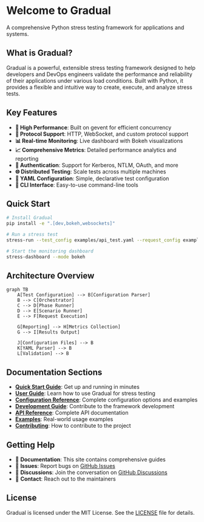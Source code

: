 # Welcome to Gradual

A comprehensive Python stress testing framework for applications and systems.

## What is Gradual?

Gradual is a powerful, extensible stress testing framework designed to help developers and DevOps engineers validate the performance and reliability of their applications under various load conditions. Built with Python, it provides a flexible and intuitive way to create, execute, and analyze stress tests.

## Key Features

- **🚀 High Performance**: Built on gevent for efficient concurrency
- **🔌 Protocol Support**: HTTP, WebSocket, and custom protocol support
- **📊 Real-time Monitoring**: Live dashboard with Bokeh visualizations
- **📈 Comprehensive Metrics**: Detailed performance analytics and reporting
- **🔐 Authentication**: Support for Kerberos, NTLM, OAuth, and more
- **🌐 Distributed Testing**: Scale tests across multiple machines
- **📝 YAML Configuration**: Simple, declarative test configuration
- **🎯 CLI Interface**: Easy-to-use command-line tools

## Quick Start

```bash
# Install Gradual
pip install -e ".[dev,bokeh,websockets]"

# Run a stress test
stress-run --test_config examples/api_test.yaml --request_config examples/requests.yaml

# Start the monitoring dashboard
stress-dashboard --mode bokeh
```

## Architecture Overview


```mermaid
graph TB
    A[Test Configuration] --> B[Configuration Parser]
    B --> C[Orchestrator]
    C --> D[Phase Runner]
    D --> E[Scenario Runner]
    E --> F[Request Execution]
    
    G[Reporting] --> H[Metrics Collection]
    G --> I[Results Output]
    
    J[Configuration Files] --> B
    K[YAML Parser] --> B
    L[Validation] --> B
```

## Documentation Sections

- **[Quick Start Guide](quick_start.md)**: Get up and running in minutes
- **[User Guide](user_guide.md)**: Learn how to use Gradual for stress testing
- **[Configuration Reference](configuration_reference.md)**: Complete configuration options and examples
- **[Development Guide](dev_guide.md)**: Contribute to the framework development
- **[API Reference](api/overview)**: Complete API documentation
- **[Examples](examples.md)**: Real-world usage examples
- **[Contributing](contributing.md)**: How to contribute to the project

## Getting Help

- 📖 **Documentation**: This site contains comprehensive guides
- 🐛 **Issues**: Report bugs on [GitHub Issues](https://github.com/Gradual-Load-Testing/gradual/issues)
- 💬 **Discussions**: Join the conversation on [GitHub Discussions](https://github.com/Gradual-Load-Testing/gradual/discussions)
- 📧 **Contact**: Reach out to the maintainers

## License

Gradual is licensed under the MIT License. See the [LICENSE](https://github.com/Gradual-Load-Testing/gradual/blob/main/LICENSE) file for details.
